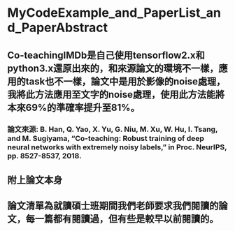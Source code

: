 # MyCodeExample_and_PaperList_and_PaperAbstract
## Co-teachingIMDb是自己使用tensorflow2.x和python3.x還原出來的，和來源論文的環境不一樣，應用的task也不一樣，論文中是用於影像的noise處理，我將此方法應用至文字的noise處理，使用此方法能將本來69%的準確率提升至81%。

### 論文來源: B. Han, Q. Yao, X. Yu, G. Niu, M. Xu, W. Hu, I. Tsang, and M. Sugiyama, “Co-teaching: Robust training of deep neural networks with extremely noisy labels,” in Proc. NeurIPS, pp. 8527-8537, 2018.

## 附上論文本身

## 論文清單為就讀碩士班期間我們老師要求我們閱讀的論文，每一篇都有閱讀過，但有些是較早以前閱讀的。
